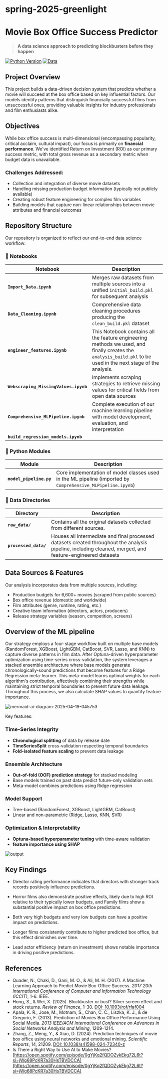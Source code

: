 # spring-2025-greenlight


# Movie Box Office Success Predictor

> **A data science approach to predicting blockbusters before they happen**

[![Python Version](https://img.shields.io/badge/python-3.8%2B-blue.svg)](https://www.python.org/downloads/)
[![Data](https://img.shields.io/badge/movies-6600%2B-yellow.svg)](data/)

## Project Overview

This project builds a data-driven decision system that predicts whether a movie will succeed at the box office based on key influential factors. Our models identify patterns that distinguish financially successful films from unsuccessful ones, providing valuable insights for industry professionals and film enthusiasts alike.

## Objectives

While box office success is multi-dimensional (encompassing popularity, critical acclaim, cultural impact), our focus is primarily on **financial performance**. We've identified Return on Investment (ROI) as our primary success metric, with total gross revenue as a secondary metric when budget data is unavailable.

### Challenges Addressed:

- Collection and integration of diverse movie datasets
- Handling missing production budget information (typically not publicly available)
- Creating robust feature engineering for complex film variables 
- Building models that capture non-linear relationships between movie attributes and financial outcomes

## Repository Structure

Our repository is organized to reflect our end-to-end data science workflow:

### 📔 Notebooks

| Notebook | Description |
|----------|-------------|
| **`Import_Data.ipynb`** | Merges raw datasets from multiple sources into a unified `initial_build.pkl` for subsequent analysis |
| **`Data_Cleaning.ipynb`** | Comprehensive data cleaning procedures producing the `clean_build.pkl` dataset |
|**`engineer_features.ipynb`**| This Notebook contains all the feature engineering methods we used, and finally creates the `analysis_build.pkl` to be used in the next stage of the analysis.|
| **`Webscraping_MissingValues.ipynb`** | Implements scraping strategies to retrieve missing values for critical fields from open data sources |
| **`Comprehensive_MLPipeline.ipynb`** | Complete execution of our machine learning pipeline with model development, evaluation, and interpretation |
|**`build_regression_models.ipynb`** |      |

### 🐍 Python Modules

| Module | Description |
|--------|-------------|
| **`model_pipeline.py`** | Core implementation of model classes used in the ML pipeline (imported by `Comprehensive_MLPipeline.ipynb`) |

### 📁 Data Directories

| Directory | Description |
|-----------|-------------|
| **`raw_data/`** | Contains all the original datasets collected from different sources. |
| **`processed_data/`** | Houses all intermediate and final processed datasets created throughout the analysis pipeline, including cleaned, merged, and feature-engineered datasets |


## Data Sources & Features

Our analysis incorporates data from multiple sources, including:

- Production budgets for 6,600+ movies (scraped from public sources)
- Box office revenue (domestic and worldwide)
- Film attributes (genre, runtime,  rating, etc.)
- Creative team information (directors, actors, producers)
- Release strategy variables (season, competition, screens)

## Overview of the ML pipeline

Our strategy employs a four-stage workflow built on multiple base models (RandomForest, XGBoost, LightGBM, CatBoost, SVR, Lasso, and KNN) to capture diverse patterns in film data. After Optuna-driven hyperparameter optimization using time-series cross-validation, the system leverages a stacked ensemble architecture where base models generate chronologically-sound predictions that become features for a Ridge Regression meta-learner. This meta-model learns optimal weights for each algorithm's contribution, effectively combining their strengths while maintaining strict temporal boundaries to prevent future data leakage. Throughout this process, we also calculate SHAP values to quantify feature importance.

![mermaid-ai-diagram-2025-04-19-045753](https://github.com/user-attachments/assets/45a249a4-dda6-4179-895c-6870738d7611)

Key features:

### Time-Series Integrity
- **Chronological splitting** of data by release date
- **TimeSeriesSplit** cross-validation respecting temporal boundaries
- **Fold-isolated feature scaling** to prevent data leakage

### Ensemble Architecture
- **Out-of-fold (OOF) prediction strategy** for stacked modeling
- Base models trained on past data predict future-only validation sets
- Meta-model combines predictions using Ridge regression

### Model Support
- Tree-based (RandomForest, XGBoost, LightGBM, CatBoost)
- Linear and non-parametric (Ridge, Lasso, KNN, SVR)

### Optimization & Interpretability
- **Optuna-based hyperparameter tuning** with time-aware validation
- **feature importance using SHAP** 

![output](https://github.com/user-attachments/assets/499dab73-3a66-48b5-998c-1f164dbc0c6b)

## Key Findings

- Director rating performance indicates that directors with stronger track records positively influence predictions. 

- Horror films also demonstrate positive effects, likely due to high ROI relative to their typically lower budgets, and Family films show a substantial positive impact on box office predictions.

- Both very high budgets and very low budgets can have a positive impact on predictions.

- Longer films consistently contribute to higher predicted box office, but this effect diminishes over time.
  
- Lead actor efficiency (return on investment) shows notable importance in driving positive predictions.



## References

* Quader, N., Chaki, D., Gani, M. O., & Ali, M. H. (2017). A Machine Learning Approach to Predict Movie Box-Office Success. *2017 20th International Conference of Computer and Information Technology (ICCIT)*, 1-6. IEEE.
* Hong, S., & Wei, X. (2025). Blockbuster or bust? Silver screen effect and stock returns. *Review of Finance*, 1-30. [DOI: 10.1093/rof/rfaf004](https://doi.org/10.1093/rof/rfaf004)
* Apala, K. R., Jose, M., Motnam, S., Chan, C. C., Liszka, K. J., & de Gregorio, F. (2013). Prediction of Movies Box Office Performance Using Social Media. *2013 IEEE/ACM International Conference on Advances in Social Networks Analysis and Mining*, 1209-1214.
* Zhang, Z., Meng, Y., & Xiao, D. (2024). Prediction techniques of movie box office using neural networks and emotional mining. *Scientific Reports*, 14, 21209. [DOI: 10.1038/s41598-024-72340-z](https://doi.org/10.1038/s41598-024-72340-z)
* Is There a Right Way to Use AI to Make Movies? [https://open.spotify.com/episode/0gYjKq2fQDOZykEkg72L6t?si=jWg68PcKR7a30HsTBVDCCA](https://open.spotify.com/episode/0gYjKq2fQDOZykEkg72L6t?si=jWg68PcKR7a30HsTBVDCCA)

